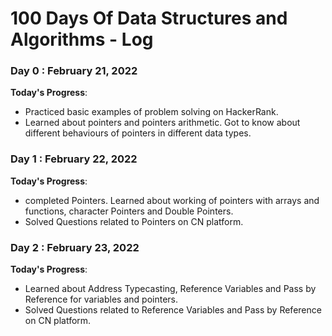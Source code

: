 # 100 Days Of Data Structures and Algorithms - Log

### Day 0 : February 21, 2022

**Today's Progress**: 
* Practiced basic examples of problem solving on HackerRank. 
* Learned about pointers and pointers arithmetic. Got to know about different behaviours of pointers in different data types.

### Day 1 : February 22, 2022

**Today's Progress**: 
* completed Pointers. Learned about working of pointers with arrays and functions, character Pointers and Double Pointers.
* Solved Questions related to Pointers on CN platform.

### Day 2 : February 23, 2022

**Today's Progress**: 
* Learned about Address Typecasting, Reference Variables and Pass by Reference for variables and pointers.
* Solved Questions related to Reference Variables and Pass by Reference on CN platform.

